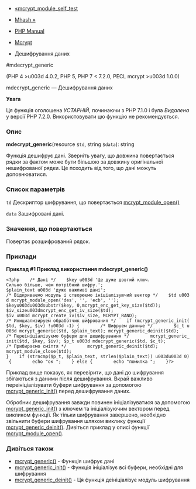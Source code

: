 - [«mcrypt_module_self_test](function.mcrypt-module-self-test.md)
- [Mhash »](book.mhash.md)

- [PHP Manual](index.md)
- [Mcrypt](ref.mcrypt.md)
- Дешифрування даних

#mdecrypt_generic

(PHP 4 \>u003d 4.0.2, PHP 5, PHP 7 \< 7.2.0, PECL mcrypt \>u003d 1.0.0)

mdecrypt_generic — Дешифрування даних

**Увага**

Ця функція оголошена *УСТАРНІЙ*, починаючи з PHP 7.1.0 і була *Видалена*
у версії PHP 7.2.0. Використовувати цю функцію не рекомендується.

### Опис

**mdecrypt_generic**(resource `$td`, string `$data`): string

Функція дешифрує дані. Зверніть увагу, що довжина повертається
рядки за фактом може бути більшою за довжину оригінальної нешифрованої
рядки. Це походить від того, що дані можуть доповнюватися.

### Список параметрів

`td`
Дескриптор шифрування, що повертається
[mcrypt_module_open()](function.mcrypt-module-open.md)

`data`
Зашифровані дані.

### Значення, що повертаються

Повертає розшифрований рядок.

### Приклади

**Приклад #1 Приклад використання **mdecrypt_generic()****

` <?php    /* Дані */    $key u003d 'Це дуже довгий ключ. Сильно більше, чем потрібний шифру.'; $plain_text u003d 'дуже важливі дані'; /* Відкриваємо модуль і створюємо ініціалізуючий вектор */    $td u003d mcrypt_module_open('des', '', 'ecb', ''); $keyu003du003dsubstr($key, 0,mcrypt_enc_get_key_size($td)); $iv_sizeu003dmcrypt_enc_get_iv_size($td); $iv u003d mcrypt_create_iv($iv_size, MCRYPT_RAND); /* Инициализируем обработчик шифрования */    if (mcrypt_generic_init($td, $key, $iv) !u003d -1) {        /* Шифруем данные */        $c_t u003d mcrypt_generic($td, $plain_text); mcrypt_generic_deinit($td); /* Переініціалізуємо буфери для дешифрування */        mcrypt_generic_init($td, $key, $iv); $p_t u003d mdecrypt_generic($td, $c_t); /* Прибираємо сміття */        mcrypt_generic_deinit($td); mcrypt_module_close($td); }    if (strncmp($p_t, $plain_text, strlen($plain_text)) u003du003d 0) {        echo "ок
";    } else {        echo "помилка
";    }?> `

Приклад вище показує, як перевірити, що дані до шифрування
збігаються з даними після дешифрування. Вкрай важливо
переініціалізувати буфери шифрування за допомогою
[mcrypt_generic_init()](function.mcrypt-generic-init.md) перед
дешифрування даних.

Обробник дешифрування завжди повинен ініціалізуватися за допомогою
[mcrypt_generic_init()](function.mcrypt-generic-init.md) з ключем та
ініціалізуючим вектором перед викликом функції. Як тільки шифрування
завершено, необхідно звільнити буфери шифрування шляхом виклику функції
[mcrypt_generic_deinit()](function.mcrypt-generic-deinit.md). Дивіться
приклад у описі функції
[mcrypt_module_open()](function.mcrypt-module-open.md).

### Дивіться також

- [mcrypt_generic()](function.mcrypt-generic.md) - Функція шифрує
дані
- [mcrypt_generic_init()](function.mcrypt-generic-init.md) - Функція
ініціалізує всі буфери, необхідні для шифрування
- [mcrypt_generic_deinit()](function.mcrypt-generic-deinit.md) - Ця
функція деініціалізує модуль шифрування
